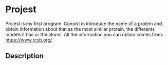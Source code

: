 # Projest

Projest is my first program. Consist in introduce the name of a protein and obtain information about that as the most similar protein, the differents models it has or the atoms. All the information you can obtain comes from: https://www.rcsb.org/

## Description


